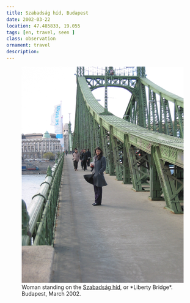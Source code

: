```yaml
---
title: Szabadság híd, Budapest
date: 2002-03-22
location: 47.485833, 19.055
tags: [en, travel, seen ]
class: observation
ornament: travel
description: 
---
```


<figure>
<img src="/assets/img/budapest-4118.jpg">
<figcaption>Woman standing on the <a href="https://en.wikipedia.org/wiki/Liberty_Bridge_(Budapest)">Szabadság híd</a>, or *Liberty Bridge*. Budapest, March 2002.</figcaption>
</figure>
